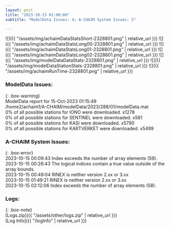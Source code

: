 ```yaml
---
layout: post
title: "2023-10-15 01:00:00"
subtitle: "ModelData Issues: 4; A-CHAIM System Issues: 5"

---
```


![]({{ "/assets/img/achaimDataStatsShort-2328801.png" | relative_url }})
![]({{ "/assets/img/achaimDataStatsLong00-2328801.png" | relative_url }})
![]({{ "/assets/img/achaimDataStatsLong01-2328801.png" | relative_url }})
![]({{ "/assets/img/achaimDataStatsLong02-2328801.png" | relative_url }})
![]({{ "/assets/img/modelDataDataStats-2328801.png" | relative_url }})
![]({{ "/assets/img/modelDataStationStats-2328801.png" | relative_url }})
![]({{ "/assets/img/achaimRunTime-2328801.png" | relative_url }})


### ModelData Issues:  
  
{: .box-warning}  
 ModelData report for 15-Oct-2023 01:15:49   
 /home2/achaim1/A-CHAIM/modelData/2023/288/01/modelData.mat   
 0% of all possible stations for IONO were downloaded. x1278   
 0% of all possible stations for SENTINEL were downloaded. x581   
 0% of all possible stations for KASI were downloaded. x5790   
 0% of all possible stations for KARTVERKET were downloaded. x5499   
  
### A-CHAIM System Issues:  
  
{: .box-error}  
2023-10-15 00:09:43 Index exceeds the number of array elements (59).  
2023-10-15 00:26:43 The logical indices contain a true value outside of the array bounds.  
2023-10-15 00:49:04 RINEX is neither version 2.xx or 3.xx  
2023-10-15 01:49:21 RINEX is neither version 2.xx or 3.xx  
2023-10-15 02:12:06 Index exceeds the number of array elements (58).  

### Logs:  
  
{: .box-note}  
[Logs.zip]({{ "/assets/other/logs.zip" | relative_url }})  
[Log Info]({{ "/logInfo" | relative_url }})  
